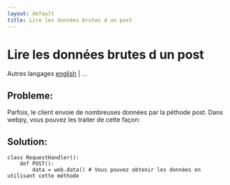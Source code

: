 ```yaml
---
layout: default
title: Lire les données brutes d un post
---
```


# Lire les données brutes d un post

Autres langages [english](/../postbasic) | ...

## Probleme:

Parfois, le client envoie de nombreuses données par la péthode post. Dans webpy, vous pouvez les traiter de cette façon:

## Solution:

    class RequestHandler():
        def POST():
            data = web.data() # Vous pouvez obtenir les données en utilisant cette méthode